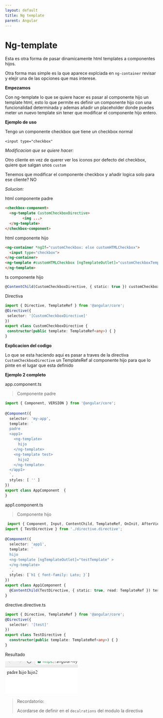 ```yaml
---
layout: default
title: Ng template
parent: Angular
---
```


# Ng-template

Esta es otra forma de pasar dinamicamente html templates a componentes hijos.

Otra forma mas simple es la que aparece explciada en `ng-container` revisar y elejir una de las opciones que mas interese.

**Empezamos**

Con ng-template lo que se quiere hacer es pasar al componente hijo un template html, esto lo que permite es definir un componente hijo con una funcionalidad determinada y ademas añadir un placeholder donde puedes meter un nuevo template sin tener que modificar el componente hijo entero.

**Ejemplo de uso**

Tengo un componente checkbox que tiene un checkbox normal

`<input type="checkbox"`

*Modificacion que se quiere hacer:*

Otro cliente en vez de querer ver los iconos por defecto del checkbox, quiere que salgan unos `custom`

Tenemos que modificar el componente checkbox y añadir logica solo para ese cliente? NO

*Solucion:* 

html componente padre

```html
<checkbox-component>
  <ng-template CustomCheckboxDirective>
        <img ...>
  </ng-template>
</checkbox-component>
```

html componente hijo

```html
<ng-container *ngIf="customCheckbox: else customHTMLCheckbox">
  <input type="checkbox">
</ng-container>
<ng-template #customHTMLCheckbox [ngTemplateOutlet]="customCheckboxTemplate">
</ng-template>
```

ts componente hijo

```typescript
@ContentChild(CustomCheckboxDirective, { static: true }) customCheckboxTemplate: TemplateRef<any>;
```

Directiva

```typescript
import { Directive, TemplateRef } from '@angular/core';
@Directive({
 selector: '[CustomCheckboxDirective]'
})
export class CustomCheckboxDirective {
 constructor(public template: TemplateRef<any>) { }
}
```

**Explicacion del codigo**

Lo que se esta haciendo aqui es pasar a traves de la directiva `CustomCheckboxDirective` un TemplateRef al componente hijo para que lo pinte en el lugar que esta definido



**Ejemplo 2 completo**

app.component.ts

> Componente padre

```typescript
import { Component, VERSION } from '@angular/core';

@Component({
  selector: 'my-app',
  template: `
  padre
  <app1>
    <ng-template>
      hijo
    </ng-template>
    <ng-template test>
      hijo2
    </ng-template>
  </app1>
  `,
  styles: [ '' ]
})
export class AppComponent  {
}
```

app1.component.ts

> Componente hijo

```typescript
 import { Component, Input, ContentChild, TemplateRef, OnInit, AfterViewInit } from '@angular/core';
import { TestDirective } from './directive.directive';

@Component({
  selector: 'app1',
  template: `
  hijo
  <ng-template [ngTemplateOutlet]="testTemplate" >
  </ng-template>
  `,
  styles: [`h1 { font-family: Lato; }`]
})
export class App1Component {
  @ContentChild(TestDirective, { static: true, read: TemplateRef }) testTemplate: TemplateRef<any>;
}
```

directive.directive.ts

```typescript
import { Directive, TemplateRef } from '@angular/core';
@Directive({
  selector: '[test]'
})
export class TestDirective {
  constructor(public template: TemplateRef<any>) { }
}
```

Resultado

![image-20200611102504914](../img\image-20200611102504914.png)

> Recordatorio:
>
> Acordarse de definir en el `decalrations` del modulo la directiva
